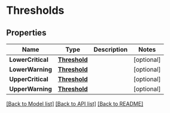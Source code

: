 # Thresholds

## Properties
Name | Type | Description | Notes
------------ | ------------- | ------------- | -------------
**LowerCritical** | [**Threshold**](Threshold.md) |  | [optional] 
**LowerWarning** | [**Threshold**](Threshold.md) |  | [optional] 
**UpperCritical** | [**Threshold**](Threshold.md) |  | [optional] 
**UpperWarning** | [**Threshold**](Threshold.md) |  | [optional] 

[[Back to Model list]](../README.md#documentation-for-models) [[Back to API list]](../README.md#documentation-for-api-endpoints) [[Back to README]](../README.md)


